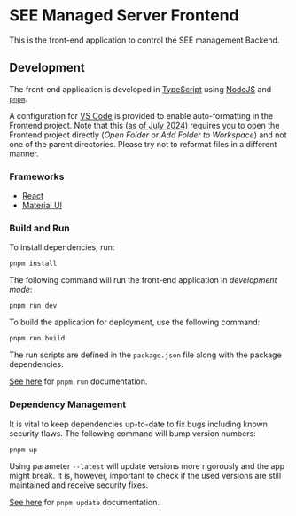 # SEE Managed Server Frontend

This is the front-end application to control the SEE management Backend.


## Development

The front-end application is developed in [TypeScript](https://www.typescriptlang.org/) using [NodeJS](https://nodejs.org/en/download) and [`pnpm`](https://pnpm.io/pnpm-cli).

A configuration for [VS Code](https://vscodium.com/) is provided to enable auto-formatting in the Frontend project.
Note that this ([as of July 2024](https://github.com/Microsoft/vscode/issues/32693)) requires you to open the Frontend project directly (*Open Folder* or *Add Folder to Workspace*) and not one of the parent directories.
Please try not to reformat files in a different manner.


### Frameworks

- [React](https://react.dev/)
- [Material UI](https://mui.com/material-ui/all-components/)


### Build and Run

To install dependencies, run:

`pnpm install`

The following command will run the front-end application in *development mode*:

`pnpm run dev`

To build the application for deployment, use the following command:

`pnpm run build`

The run scripts are defined in the `package.json` file along with the package dependencies.

[See here](https://pnpm.io/cli/run) for `pnpm run` documentation.


### Dependency Management

It is vital to keep dependencies up-to-date to fix bugs including known security flaws.
The following command will bump version numbers:

```
pnpm up
```

Using parameter `--latest` will update versions more rigorously and the app might break.
It is, however, important to check if the used versions are still maintained and receive security fixes.

[See here](https://pnpm.io/cli/update) for `pnpm update` documentation.
